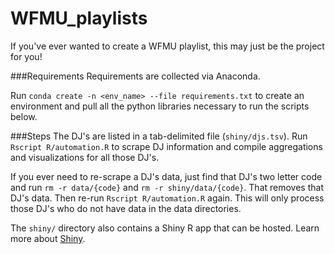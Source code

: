 # WFMU_playlists
If you've ever wanted to create a WFMU playlist, this may just be the project for you!

###Requirements
Requirements are collected via Anaconda. 

Run `conda create -n <env_name> --file requirements.txt` to create an environment and pull all the python libraries necessary to run the scripts below.


###Steps
The DJ's are listed in a tab-delimited file (`shiny/djs.tsv`). Run `Rscript R/automation.R` to scrape DJ information and compile aggregations and visualizations for all those DJ's.

If you ever need to re-scrape a DJ's data, just find that DJ's two letter code and run `rm -r data/{code}` and `rm -r shiny/data/{code}`. That removes that DJ's data. Then re-run `Rscript R/automation.R` again. This will only process those DJ's who do not have data in the data directories.

The `shiny/` directory also contains a Shiny R app that can be hosted. Learn more about [Shiny](http://shiny.rstudio.com/).

